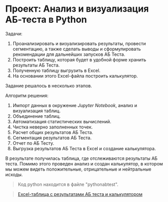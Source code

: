 # Проект: Анализ и визуализация АБ-теста в Python

Задачи: 

1. Проанализировать и визуализировать результаты, провести сегментацию, а также сделать выводы и сформулировать рекомендации для дальнейших запусков АБ Теста.
2. Построить таблицу, которая будет в удобной форме хранить результаты АБ Теста.
3. Полученную таблицу выгрузить в Excel.
4. На основании этого Excel-файла построить калькулятор.

Задание решалось в несколько этапов. 

Алгоритм решения: 

1. Импорт данных в окружение *Jupyter Notebook*, анализ и визуализация таблиц.
2. Объединение таблиц.
3. Автоматизация статистических вычислений.
4. Чистка неверно заполненных точек.
5. Расчет общих результатов АБ Теста.
6. Сегментация результатов АБ Теста.
7. Отчет по АБ Тесту.
8. Выгрузка результатов АБ Теста в Excel и создание калькулятора.

В результате получилась таблица, где отслеживаются результаты АБ теста. Помимо этого проведен анализ и создан калькулятор, в котором мы можем видеть положительные, отрицательные и нейтральные исходы. 

> Код python находится в файле "pythonabtest".

> <a href="https://docs.google.com/spreadsheets/d/1x0WNu_Hp3DhnSANf-fJFCBGzwbB7ZO_ukalI7htNdC8/edit?usp=sharing"> Excel-таблица с результатами АБ теста и калькулятором</a> 


